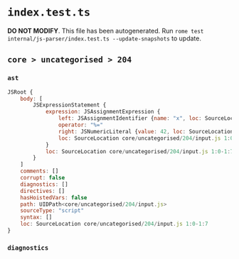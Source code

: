# `index.test.ts`

**DO NOT MODIFY**. This file has been autogenerated. Run `rome test internal/js-parser/index.test.ts --update-snapshots` to update.

## `core > uncategorised > 204`

### `ast`

```javascript
JSRoot {
	body: [
		JSExpressionStatement {
			expression: JSAssignmentExpression {
				left: JSAssignmentIdentifier {name: "x", loc: SourceLocation core/uncategorised/204/input.js 1:0-1:1 (x)}
				operator: "%="
				right: JSNumericLiteral {value: 42, loc: SourceLocation core/uncategorised/204/input.js 1:5-1:7}
				loc: SourceLocation core/uncategorised/204/input.js 1:0-1:7
			}
			loc: SourceLocation core/uncategorised/204/input.js 1:0-1:7
		}
	]
	comments: []
	corrupt: false
	diagnostics: []
	directives: []
	hasHoistedVars: false
	path: UIDPath<core/uncategorised/204/input.js>
	sourceType: "script"
	syntax: []
	loc: SourceLocation core/uncategorised/204/input.js 1:0-1:7
}
```

### `diagnostics`

```

```
